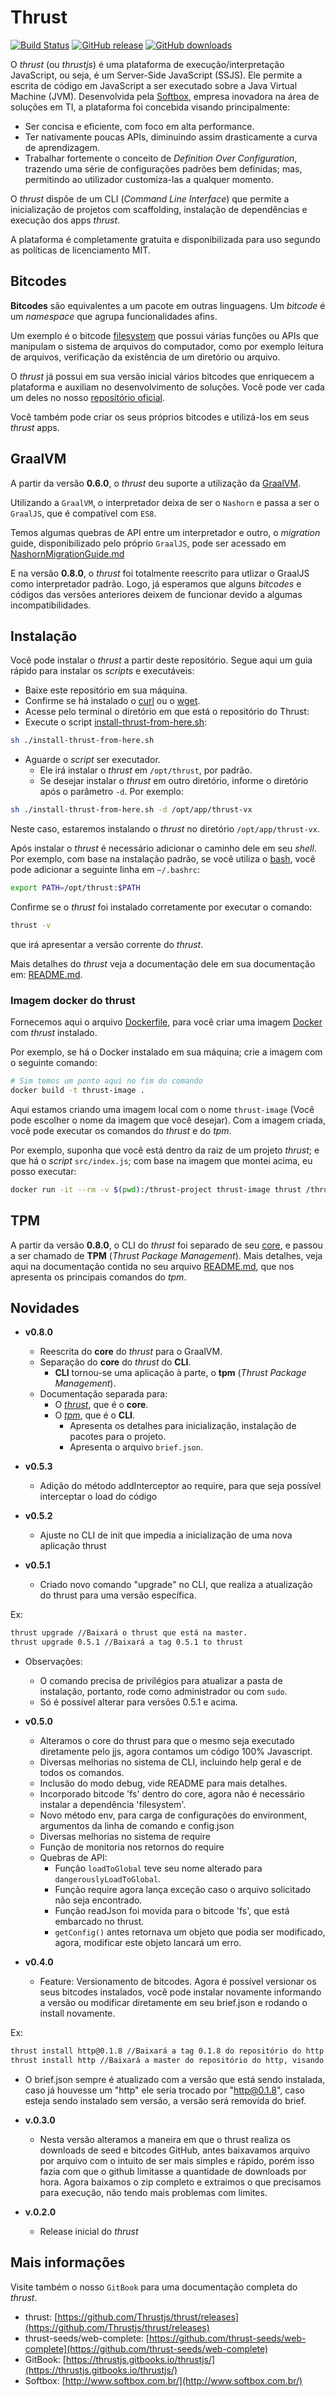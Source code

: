 # Thrust

[![Build Status](https://travis-ci.org/Thrustjs/thrust.svg?branch=master)](https://travis-ci.org/Thrustjs/thrust) [![GitHub release](https://img.shields.io/github/release/thrustjs/thrust.svg)](https://github.com/Thrustjs/thrust/releases) [![GitHub downloads](https://img.shields.io/github/downloads/thrustjs/thrust/total.svg)](https://github.com/Thrustjs/thrust/releases)

O *thrust* (ou *thrustjs*) é uma plataforma de execução/interpretação JavaScript, ou seja, é um Server-Side JavaScript (SSJS). Ele permite a escrita de código em JavaScript a ser executado sobre a Java Virtual Machine (JVM).
Desenvolvida pela [Softbox](http://www.softbox.com.br), empresa inovadora na área de soluções em TI, a plataforma foi concebida visando principalmente:

- Ser concisa e eficiente, com foco em alta performance.
- Ter nativamente poucas APIs, diminuindo assim drasticamente a curva de aprendizagem.
- Trabalhar fortemente o conceito de *Definition Over Configuration*, trazendo uma série de configurações padrões bem definidas; mas, permitindo ao utilizador customiza-las a qualquer momento.

O *thrust* dispõe de um CLI (*Command Line Interface*) que permite a inicialização de projetos com scaffolding, instalação de dependências e execução dos apps *thrust*.

A plataforma é completamente gratuita e disponibilizada para uso segundo as políticas de licenciamento MIT.

## Bitcodes

**Bitcodes** são equivalentes a um pacote em outras linguagens. Um *bitcode* é um *namespace* que agrupa funcionalidades afins.

Um exemplo é o bitcode [filesystem](https://github.com/thrust-bitcodes/filesystem) que possui várias funções ou APIs que manipulam o sistema de arquivos do computador, como por exemplo leitura de arquivos, verificação da existência de um diretório ou arquivo.

O *thrust* já possui em sua versão inicial vários bitcodes que enriquecem a plataforma e auxiliam no desenvolvimento de soluções. Você pode ver cada um deles no nosso [repositório oficial](https://github.com/thrust-bitcodes).

Você também pode criar os seus próprios bitcodes e utilizá-los em seus *thrust* apps.

## GraalVM

A partir da versão **0.6.0**, o *thrust* deu suporte a utilização da [GraalVM](https://www.graalvm.org/).

Utilizando a `GraalVM`, o interpretador deixa de ser o `Nashorn` e passa a ser o `GraalJS`, que é compatível com `ES8`.

Temos algumas quebras de API entre um interpretador e outro,
o *migration* guide, disponibilizado pelo próprio `GraalJS`, pode ser acessado em [NashornMigrationGuide.md](https://github.com/graalvm/graaljs/blob/master/docs/user/NashornMigrationGuide.md)

E na versão **0.8.0**, o *thrust* foi totalmente reescrito para utlizar o GraalJS como interpretador padrão. Logo, já esperamos que alguns *bitcodes* e códigos das versões anteriores deixem de funcionar devido a algumas incompatibilidades.

## Instalação

Você pode instalar o *thrust* a partir deste repositório. Segue aqui um guia rápido para instalar os *scripts* e executáveis:

- Baixe este repositório em sua máquina.
- Confirme se há instalado o [curl](https://curl.haxx.se/) ou o [wget](https://www.gnu.org/software/wget/).
- Acesse pelo terminal o diretório em que está o repositório do Thrust:
- Execute o script [install-thrust-from-here.sh](install-thrust-from-here.sh):

```sh
sh ./install-thrust-from-here.sh
```

- Aguarde o *script* ser executador.
  - Ele irá instalar o *thrust* em `/opt/thrust`, por padrão.
  - Se desejar instalar o *thrust* em outro diretório, informe o diretório após o parâmetro `-d`. Por exemplo:

```sh
sh ./install-thrust-from-here.sh -d /opt/app/thrust-vx
```

Neste caso, estaremos instalando o *thrust* no diretório `/opt/app/thrust-vx`.

Após instalar o *thrust* é necessário adicionar o caminho dele em seu *shell*. Por exemplo, com base na instalação padrão,
se você utiliza o [bash](https://www.gnu.org/software/bash/), você pode adicionar a seguinte linha em `~/.bashrc`:

```bash
export PATH=/opt/thrust:$PATH
```

Confirme se o *thrust* foi instalado corretamente por executar o comando:

```sh
thrust -v
```

que irá apresentar a versão corrente do *thrust*.

Mais detalhes do *thrust* veja a documentação dele em sua documentação em: [README.md](./thrust-core/README.md).

### Imagem docker do thrust

Fornecemos aqui o arquivo [Dockerfile](./Dockerfile), para você criar uma imagem [Docker](https://www.docker.com) com *thrust* instalado.

Por exemplo, se há o Docker instalado em sua máquina; crie a imagem com o seguinte comando:

```sh
# Sim temos um ponto aqui no fim do comando
docker build -t thrust-image .
```

Aqui estamos criando uma imagem local com o nome `thrust-image` (Você pode escolher o nome da imagem que você desejar). Com a imagem criada, você pode executar os comandos do *thrust* e do *tpm*.

Por exemplo, suponha que você está dentro da raiz de um projeto *thrust*; e que há o *script* `src/index.js`; com base na imagem que montei acima, eu posso executar:

```sh
docker run -it --rm -v $(pwd):/thrust-project thrust-image thrust /thrust-project/src
```

## TPM

A partir da versão **0.8.0**, o CLI do *thrust* foi separado de seu [core](./thrust/core),
e passou a ser chamado de **TPM** (*Thrust Package Management*).
Mais detalhes, veja aqui na documentação contida no seu arquivo [README.md](./tpm/README.md), que nos apresenta
os principais comandos do *tpm*.

## Novidades

- **v0.8.0**
  - Reescrita do **core** do *thrust* para o GraalVM.
  - Separação do **core** do *thrust* do **CLI**.
    - **CLI** tornou-se uma aplicação à parte, o **tpm** (*Thrust Package Management*).
  - Documentação separada para:
    - O [*thrust*](./thrust-core/README.md), que é o **core**.
    - O [*tpm*](./tpm/README.md), que é o **CLI**.
      - Apresenta os detalhes para inicialização, instalação de pacotes para o projeto.
      - Apresenta o arquivo `brief.json`.

- **v0.5.3**
  - Adição do método addInterceptor ao require, para que seja possível interceptar o load do código

- **v0.5.2**
  - Ajuste no CLI de init que impedia a inicialização de uma nova aplicação thrust

- **v0.5.1**
  - Criado novo comando "upgrade" no CLI, que realiza a atualização do thrust para uma versão específica.

Ex:

```sh
thrust upgrade //Baixará o thrust que está na master.
thrust upgrade 0.5.1 //Baixará a tag 0.5.1 to thrust
```

- Observações:
  - O comando precisa de privilégios para atualizar a pasta de instalação, portanto, rode como administrador ou com `sudo`.
  - Só é possível alterar para versões 0.5.1 e acima.

- **v0.5.0**
  - Alteramos o core do thrust para que o mesmo seja executado diretamente pelo jjs, agora contamos um código 100% Javascript.
  - Diversas melhorias no sistema de CLI, incluindo help geral e de todos os comandos.
  - Inclusão do modo debug, vide README para mais detalhes.
  - Incorporado bitcode 'fs' dentro do core, agora não é necessário instalar a dependência 'filesystem'.
  - Novo método env, para carga de configurações do environment, argumentos da linha de comando e config.json
  - Diversas melhorias no sistema de require
  - Função de monitoria nos retornos do require
  - Quebras de API:
    - Função `loadToGlobal` teve seu nome alterado para `dangerouslyLoadToGlobal`.
    - Função require agora lança exceção caso o arquivo solicitado não seja encontrado.
    - Função readJson foi movida para o bitcode 'fs', que está embarcado no thrust.
    - `getConfig()` antes retornava um objeto que podia ser modificado, agora, modificar este objeto lancará um erro.

- **v0.4.0**
  - Feature: Versionamento de bitcodes.
  Agora é possível versionar os seus bitcodes instalados, você pode instalar novamente informando a versão ou modificar diretamente em seu brief.json e rodando o install novamente.

Ex:

```sh
thrust install http@0.1.8 //Baixará a tag 0.1.8 do repositório do http
thrust install http //Baixará a master do repositório do http, visando retrocompatibilidade
```

- O brief.json sempre é atualizado com a versão que está sendo instalada, caso já houvesse um "http" ele seria trocado por "http@0.1.8", caso esteja sendo instalado sem versão, a versão será removida do brief.

- **v.0.3.0**
  - Nesta versão alteramos a maneira em que o thrust realiza os downloads de seed e bitcodes GitHub, antes baixavamos arquivo por arquivo com o intuito de ser mais simples e rápido, porém isso fazia com que o github limitasse a quantidade de downloads por hora. Agora baixamos o zip completo e extraimos o que precisamos para execução, não tendo mais problemas com limites.

- **v.0.2.0**
  - Release inicial do *thrust*

## Mais informações

Visite também o nosso `GitBook` para uma documentação completa do *thrust*.

- thrust: [https://github.com/Thrustjs/thrust/releases](https://github.com/Thrustjs/thrust/releases)
- thrust-seeds/web-complete: [https://github.com/thrust-seeds/web-complete](https://github.com/thrust-seeds/web-complete)
- GitBook: [https://thrustjs.gitbooks.io/thrustjs/](https://thrustjs.gitbooks.io/thrustjs/)
- Softbox: [http://www.softbox.com.br/](http://www.softbox.com.br/)
